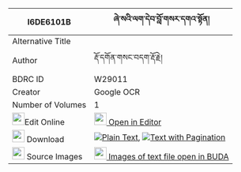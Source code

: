 |I6DE6101B|ཞེ་སའི་ལག་དེབ་བློ་གསར་དགའ་སྟོན། 
| --- | --- 
|Alternative Title |
|Author| རྡོ་དགོན་གསང་བདག་རྡོ་རྗེ།
|BDRC ID | W29011
|Creator | Google OCR
|Number of Volumes| 1
|<img width="25" src="https://img.icons8.com/color/25/000000/edit-property.png">Edit Online| [<img width="25" src="https://avatars.githubusercontent.com/u/45091458?s=200&v=4"> Open in Editor](http://editor.openpecha.org/I6DE6101B)
|<img width="25" src="https://img.icons8.com/fluent/48/000000/download-2.png"/>  Download | [![](https://img.icons8.com/color/20/000000/txt.png)Plain Text](https://github.com/Openpecha/I6DE6101B/releases/download/v2/shyesa_i_lakdeb_lo_ge_ra_gaton_plain_I6DE6101B.zip), [![](https://img.icons8.com/color/20/000000/txt.png)Text with Pagination](https://github.com/Openpecha/I6DE6101B/releases/download/v2/shyesa_i_lakdeb_lo_ge_ra_gaton_pages_I6DE6101B.zip)
|<img width="25" src="https://img.icons8.com/plasticine/100/000000/pictures-folder.png"/>  Source Images | [<img width="25" src="https://library.bdrc.io/icons/BUDA-small.svg"> Images of text file open in BUDA](https://library.bdrc.io/show/bdr:W29011)